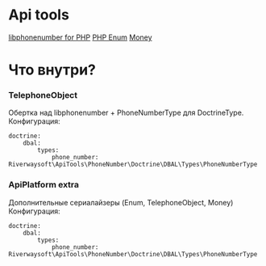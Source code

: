 # Api tools

[libphonenumber for PHP](https://github.com/giggsey/libphonenumber-for-php)
[PHP Enum](https://github.com/myclabs/php-enum)
[Money](https://github.com/moneyphp/money)

# Что внутри?

### TelephoneObject
Обертка над libphonenumber + PhoneNumberType для DoctrineType. 
Конфигурация: 
```
doctrine:
    dbal:
        types:
            phone_number: Riverwaysoft\ApiTools\PhoneNumber\Doctrine\DBAL\Types\PhoneNumberType
```

### ApiPlatform extra
Дополнительные сериалайзеры (Enum, TelephoneObject, Money)
Конфигурация: 
```
doctrine:
    dbal:
        types:
            phone_number: Riverwaysoft\ApiTools\PhoneNumber\Doctrine\DBAL\Types\PhoneNumberType
```
